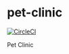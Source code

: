 # pet-clinic

[![CircleCI](https://circleci.com/gh/nikimanolitsi/pet-clinic.svg?style=svg&circle-token=698e7339653644178898e147468e53e5ee74a7fb)](https://circleci.com/gh/nikimanolitsi/pet-clinic)

Pet Clinic